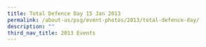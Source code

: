 ```yaml
---
title: Total Defence Day 15 Jan 2013
permalink: /about-us/psg/event-photos/2013/total-defence-day/
description: ""
third_nav_title: 2013 Events
---
```

